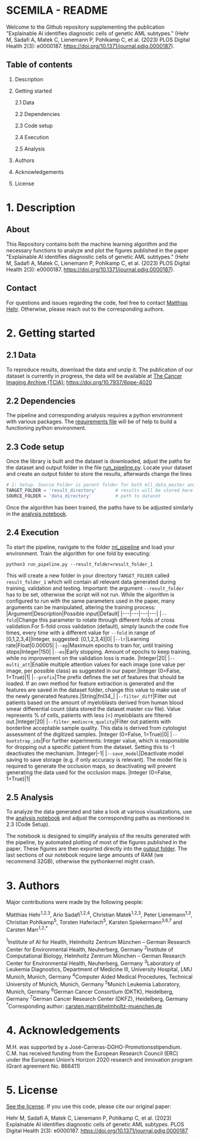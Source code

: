 # SCEMILA - README

Welcome to the Github repository supplementing the publication "Explainable AI identifies diagnostic cells of genetic AML subtypes." (Hehr M, Sadafi A, Matek C, Lienemann P, Pohlkamp C, et al. (2023) PLOS Digital Health 2(3): e0000187. https://doi.org/10.1371/journal.pdig.0000187). 

## Table of contents
1. Description

2. Getting started

    2.1 Data

    2.2 Dependencies   
    
    2.3 Code setup
    
    2.4 Execution

    2.5 Analysis

3. Authors
4. Acknowledgements
5. License


# 1. Description
## About
This Repository contains both the machine learning algorithm and the necessary functions to analyze and plot the figures published in the paper "Explainable AI identifies diagnostic cells of genetic AML subtypes." (Hehr M, Sadafi A, Matek C, Lienemann P, Pohlkamp C, et al. (2023) PLOS Digital Health 2(3): e0000187. https://doi.org/10.1371/journal.pdig.0000187).

## Contact
For questions and issues regarding the code, feel free to contact [Matthias Hehr](https://www.linkedin.com/in/matthias-hehr/). Otherwise, please reach out to the corresponding authors.  

# 2. Getting started

## 2.1 Data
To reproduce results, download the data and unzip it. The publication of our dataset is currently in progress, the data will be available at [The Cancer Imaging Archive (TCIA):](https://www.cancerimagingarchive.net/) https://doi.org/10.7937/6ppe-4020


## 2.2 Dependencies
The pipeline and corresponding analysis requires a python environment with various packages. The [requirements file](requirements.txt) will be of help to build a functioning python environment. 

## 2.3 Code setup
Once the library is built and the dataset is downloaded, adjust the paths for the dataset and output folder in the file [run_pipeline.py](ml_pipeline/run_pipeline.py). 
Locate your dataset and create an output folder to store the results, afterwards change the lines 

```python
# 1: Setup. Source Folder is parent folder for both mll_data_master and the /data folder
TARGET_FOLDER = 'result_directory'       # results will be stored here
SOURCE_FOLDER = 'data_directory'         # path to dataset
```  
Once the algorithm has been trained, the paths have to be adjusted similarly in the [analysis notebook](analysis/analysis_notebook.ipynb).

## 2.4 Execution
To start the pipeline, navigate to the folder [ml_pipeline](ml_pipeline) and load your environment. Train the algorithm for one fold by executing:

```
python3 run_pipeline.py --result_folder=result_folder_1
```
This will create a new folder in your directory `TARGET_FOLDER` called `result_folder_1` which will contain all relevant data generated during training, validation and testing. Important: the argument `--result_folder` has to be set, otherwise the script will not run. While the algorithm is configured to run with the same parameters used in the paper, many arguments can be manipulated, altering the training process:
|Argument|Description|Possible input|Default|
|---|---|---|---|
|`--fold`|Change this parameter to rotate through different folds of cross validation.For 5-fold cross validation (default), simply launch the code five times, every time with a different value for `--fold` in range of [0,1,2,3,4]|Integer, suggested: [0,1,2,3,4]|0|
|`--lr`|Learning rate|Float|0.00005|
|`--ep`|Maximum epochs to train for, until training stops|Integer|150|
|`--es`|Early stopping. Amount of epochs to keep training, while no improvement on the validation loss is made. |Integer|20|
|`--multi_att`|Enable multiple attention values for each image (one value per image, per possible class) as suggested in our paper.|Integer (0=False, 1=True)|1|
|`--prefix`|The prefix defines the set of features that should be loaded. If an own method for feature extraction is generated and the features are saved in the dataset folder, change this value to make use of the newly generated features.|String|fnl34_|
|`--filter_diff`|Filter out patients based on the amount of myeloblasts derived from human blood smear differential count (data stored the dataset master csv file). Value represents % of cells, patients with less (<) myeloblasts are filtered out.|Integer|20|
|`--filter_mediocre_quality`|Filter out patients with borderline acceptable sample quality. This data is derived from cytologist assessment of the digitized samples. |Integer (0=False, 1=True)|0|
|`--bootstrap_idx`|For further experiments: Integer value, which is responsible for dropping out a specific patient from the dataset. Setting this to -1 deactivates the mechanism. |Integer|-1|
|`--save_model`|Deactivate model saving to save storage (e.g. if only accuracy is relevant). The model file is required to generate the occlusion maps, so deactivating will prevent generating the data used for the occlusion maps. |Integer (0=False, 1=True)|1|

## 2.5 Analysis
To analyze the data generated and take a look at various visualizations, use the [analysis notebook](analysis/analysis_notebook.ipynb) and adjust the corresponding paths as mentioned in 2.3 (Code Setup).

The notebook is designed to simplify analysis of the results generated with the pipeline, by automated plotting of most of the figures published in the paper. These figures are then exported directly into the [output folder](analysis/output).
The last sections of our notebook require large amounts of RAM (we recommend 32GB), otherwise the pythonkernel might crash. 

# 3. Authors
Major contributions were made by the following people:

Matthias Hehr<sup>1,2,3</sup>, Ario Sadafi<sup>1,2,4</sup>, Christian Matek<sup>1,2,3</sup>, Peter Lienemann<sup>1,3</sup>, Christian Pohlkamp<sup>5</sup>, Torsten Haferlach<sup>5</sup>, Karsten Spiekermann<sup>3,6,7</sup> and Carsten Marr<sup>1,2,*</sup>

<sup>1</sup>Institute of AI for Health, Helmholtz Zentrum München – German Research Center for Environmental Health, Neuherberg, Germany
<sup>2</sup>Institute of Computational Biology, Helmholtz Zentrum München – German Research Center for Environmental Health, Neuherberg, Germany
<sup>3</sup>Laboratory of Leukemia Diagnostics, Department of Medicine III, University Hospital, LMU Munich, Munich, Germany
<sup>4</sup>Computer Aided Medical Procedures, Technical University of Munich, Munich, Germany
<sup>5</sup>Munich Leukemia Laboratory, Munich, Germany
<sup>6</sup>German Cancer Consortium (DKTK), Heidelberg, Germany
<sup>7</sup>German Cancer Research Center (DKFZ), Heidelberg, Germany
<sup>*</sup>Corresponding author: carsten.marr@helmholtz-muenchen.de



# 4. Acknowledgements
M.H. was supported by a José-Carreras-DGHO-Promotionsstipendium. C.M. has received funding from the European Research Council (ERC) under the European Union’s Horizon 2020 research and innovation program (Grant agreement No. 866411)

# 5. License
[See the license](LICENSE). If you use this code, please cite our original paper:

Hehr M, Sadafi A, Matek C, Lienemann P, Pohlkamp C, et al. (2023) Explainable AI identifies diagnostic cells of genetic AML subtypes. PLOS Digital Health 2(3): e0000187. https://doi.org/10.1371/journal.pdig.0000187
